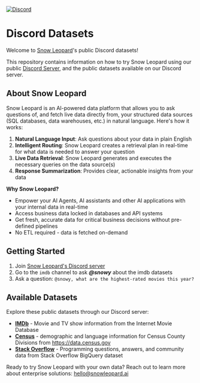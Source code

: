 [![Discord](https://img.shields.io/discord/1379929746875617413?logo=discord&logoColor=white)](https://discord.gg/WGAyr8NpEX)

# Discord Datasets

Welcome to [Snow Leopard](https://www.snowleopard.ai/)'s public Discord datasets!

This repository contains information on how to try Snow Leopard using our public [Discord Server](https://discord.gg/WGAyr8NpEX), and the public datasets available on our Discord server.


## About Snow Leopard

Snow Leopard is an AI-powered data platform that allows you to ask questions of, and fetch live data directly from, your structured data sources (SQL databases, data warehouses, etc.) in natural language. Here's how it works:

1. **Natural Language Input**: Ask questions about your data in plain English
2. **Intelligent Routing**: Snow Leopard creates a retrieval plan in real-time for what data is needed to answer your question
3. **Live Data Retrieval**: Snow Leopard generates and executes the necessary queries on the data source(s)
4. **Response Summarization**: Provides clear, actionable insights from your data

**Why Snow Leopard?**
- Empower your AI Agents, AI assistants and other AI applications with your internal data in real-time
- Access business data locked in databases and API systems
- Get fresh, accurate data for critical business decisions without pre-defined pipelines
- No ETL required - data is fetched on-demand

## Getting Started

1. Join [Snow Leopard's Discord server](https://discord.gg/WGAyr8NpEX)
2. Go to the `imdb` channel to ask **_@snowy_** about the imdb datasets
3. Ask a question: `@snowy, what are the highest-rated movies this year?`

## Available Datasets

Explore these public datasets through our Discord server:

- **[IMDb](./imdb/)** - Movie and TV show information from the Internet Movie Database
- **[Census](./census/)** - demographic and language information for Census County Divisions from https://data.census.gov
- **[Stack Overflow](./stack-overflow/)** - Programming questions, answers, and community data from Stack Overflow BigQuery dataset

Ready to try Snow Leopard with your own data? Reach out to learn more about enterprise solutions: hello@snowleopard.ai
